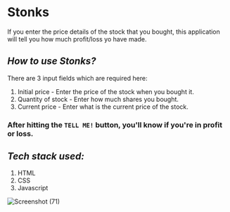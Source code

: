 # Stonks 
If you enter the price details of the stock that you bought, this application will tell you how much profit/loss yo have made.
## *How to use Stonks?*
There are 3 input fields which are required here:
1. Initial price - Enter the price of the stock when you bought it.
2. Quantity of stock - Enter how much shares you bought.
3. Current price - Enter what is the current price of the stock. </hr>
### After hitting the `TELL ME!` button, you'll know if you're in profit or loss.
## *Tech stack used:*
1. HTML 
2. CSS
3. Javascript

![Screenshot (71)](https://user-images.githubusercontent.com/89513841/188948821-f5222121-131b-49fc-98bf-22903ea21cfe.png)
